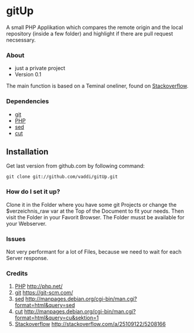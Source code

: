 # gitUp #

A small PHP Applikation which compares the remote origin and the local repository (inside a few folder) and highlight if there are pull request necsessary. 


### About ###

*  just a private project
*  Version 0.1

The main function is based on a Teminal oneliner, found on [Stackoverflow][].


### Dependencies ###

*  [git][]
*  [PHP][]
*  [sed][]
*  [cut][]


## Installation ##

Get last version from github.com by following command:

    git clone git://github.com/vaddi/gitUp.git


### How do I set it up? ###

Clone it in the Folder where you have some git Projects or change the $verzeichnis_raw var at the Top of the Document to fit your needs. Then visit the Folder in your Favorit Browser. The Folder musst be available for your Webserver. 


### Issues ###

Not very performant for a lot of Files, because we need to wait for each Server response.


### Credits ###

1. [PHP][] http://php.net/ 
2. [git][] https://git-scm.com/
3. [sed][] http://manpages.debian.org/cgi-bin/man.cgi?format=html&query=sed
4. [cut][] http://manpages.debian.org/cgi-bin/man.cgi?format=html&query=cu&sektion=1
5. [Stackoverflow][] http://stackoverflow.com/a/25109122/5208166

[PHP]: http://php.net/
[git]: https://git-scm.com/
[sed]: http://manpages.debian.org/cgi-bin/man.cgi?apropos=0&format=html&query=sed&sektion=1&locale=de
[cut]: http://manpages.debian.org/cgi-bin/man.cgi?apropos=0&format=html&query=cut&sektion=1&locale=de
[Stackoverflow]: http://stackoverflow.com/a/25109122/5208166



